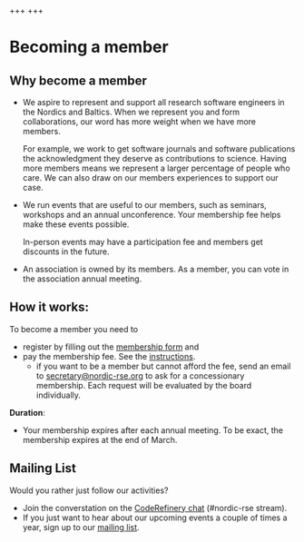 +++
+++

# Becoming a member

## Why become a member

 - We aspire to represent and support all research software engineers in the
   Nordics and Baltics. When we represent you and form collaborations, our word
   has more weight when we have more members.

   For example, we work to get software journals and software publications the
   acknowledgment they deserve as contributions to science. Having more members
   means we represent a larger percentage of people who care. We can also
   draw on our members experiences to support our case.

 - We run events that are useful to our members, such as seminars, workshops
   and an annual unconference. Your membership fee helps make these events
   possible.

   In-person events may have a participation fee and members get discounts in the future.

 - An association is owned by its members. As a member, you can vote in the
   association annual meeting.


## How it works:

To become a member you need to
 - register by filling out the [membership form](https://forms.gle/bgvYgFHrVMFrccHt6) and
 - pay the membership fee. See the [instructions](/about/membership-fee).
   - if you want to be a member but cannot afford the fee, send an email to secretary@nordic-rse.org to ask for a concessionary membership. Each request will be evaluated by the board individually.

**Duration**:
 - Your membership expires after each annual meeting. To be exact,
   the membership expires at the end of March.

## Mailing List

Would you rather just follow our activities?
 - Join the converstation on the [CodeRefinery chat](https://coderefinery.zulipchat.com) (#nordic-rse stream).
 - If you just want to hear about our upcoming events a couple of times a year,
   sign up to our [mailing list](https://forms.gle/paPBnvsw5GAXUzBN6).
 